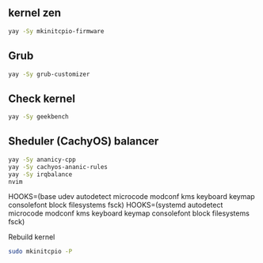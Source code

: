 ## kernel zen
```bash
yay -Sy mkinitcpio-firmware
```

## Grub
```bash
yay -Sy grub-customizer
```

## Check kernel
```bash
yay -Sy geekbench
```

## Sheduler (CachyOS) balancer
```bash
yay -Sy ananicy-cpp
yay -Sy cachyos-ananic-rules
yay -Sy irqbalance
nvim 
```


HOOKS=(base udev autodetect microcode modconf kms keyboard keymap consolefont block filesystems fsck)
HOOKS=(systemd autodetect microcode modconf kms keyboard keymap consolefont block filesystems fsck)

Rebuild kernel
```bash
sudo mkinitcpio -P
```